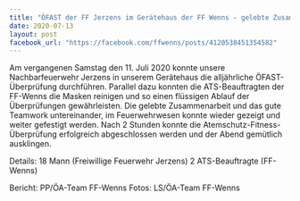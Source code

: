 ```yaml
---
title: "ÖFAST der FF Jerzens im Gerätehaus der FF Wenns - gelebte Zusammenarbeit zwischen den Nachbarfeuerwehren"
date: 2020-07-13
layout: post
facebook_url: "https://facebook.com/ffwenns/posts/4120538451354582"
---
```


Am vergangenen Samstag den 11. Juli 2020 konnte unsere Nachbarfeuerwehr Jerzens in unserem Gerätehaus die alljährliche ÖFAST-Überprüfung durchführen.
Parallel dazu konnten die ATS-Beauftragten der FF-Wenns die Masken reinigen und so einen flüssigen Ablauf der Überprüfungen gewährleisten. 
Die gelebte Zusammenarbeit und das gute Teamwork untereinander, im Feuerwehrwesen konnte wieder gezeigt und weiter gefestigt werden. 
Nach 2 Stunden konnte die Atemschutz-Fitness-Überprüfung erfolgreich abgeschlossen werden und der Abend gemütlich ausklingen.

Details:
18 Mann (Freiwillige Feuerwehr Jerzens)
2 ATS-Beauftragte (FF-Wenns)

Bericht: PP/ÖA-Team FF-Wenns
Fotos: LS/ÖA-Team FF-Wenns